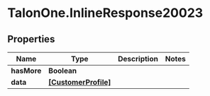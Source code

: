 # TalonOne.InlineResponse20023

## Properties

Name | Type | Description | Notes
------------ | ------------- | ------------- | -------------
**hasMore** | **Boolean** |  | 
**data** | [**[CustomerProfile]**](CustomerProfile.md) |  | 


